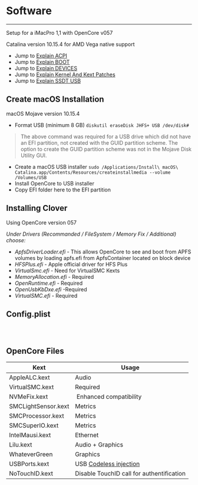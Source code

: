 # Software

---
Setup for a iMacPro 1,1 with OpenCore v057

Catalina version 10.15.4 for AMD Vega native support

* Jump to [Explain ACPI](./config_explain_ACPI.md)
* Jump to [Explain BOOT](./config_explain_BOOT.md)
* Jump to [Explain DEVICES](./config_explain_DEVICES.md)
* Jump to [Explain Kernel And Kext Patches](./config_explain_KandKexTPatches.md)
* Jump to [Explain SSDT USB](./config_ssdt_usb.md)


## Create macOS Installation

macOS Mojave version 10.15.4
* Format USB (minimum 8 GB) `diskutil eraseDisk JHFS+ USB /dev/disk#`
> The above command was required for a USB drive which did not have an EFI partition, not created with the GUID partition scheme. The option to create the GUID partition scheme was not in the Mojave Disk Utility GUI.
* Create a macOS USB installer `sudo /Applications/Install\ macOS\ Catalina.app/Contents/Resources/createinstallmedia --volume /Volumes/USB`
* Install OpenCore to USB installer
* Copy EFI folder here to the EFI partition

## Installing Clover

Using OpenCore version 057

_Under Drivers (Recommanded / FileSystem / Memory Fix / Additional) choose:_
* _ApfsDriverLoader.efi_ - This allows OpenCore to see and boot from APFS volumes by loading apfs.efi from ApfsContainer located on block device
* _HFSPlus.efi_ - Apple official driver for HFS Plus
* _VirtualSmc.efi_ - Need for VirtualSMC Kexts
* _MemoryAllocation.efi_ - Required
* _OpenRuntime.efi_ - Required
* _OpenUsbKbDxe.efi_ -Required
* _VirtualSMC.efi_ - Required

## Config.plist

```markup



```

## OpenCore Files

Kext | Usage
--- | ---
AppleALC.kext | Audio
VirtualSMC.kext | Required
NVMeFix.kext | Enhanced compatibility
SMCLightSensor.kext | Metrics
SMCProcessor.kext | Metrics
SMCSuperIO.kext | Metrics
IntelMausi.kext | Ethernet
Lilu.kext | Audio + Graphics
WhateverGreen | Graphics
USBPorts.kext | USB [Codeless injection](https://developer.apple.com/library/archive/documentation/Darwin/Conceptual/KEXTConcept/KEXTConceptAnatomy/kext_anatomy.html)
NoTouchID.kext | Disable TouchID call for authentification
